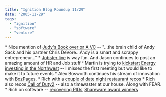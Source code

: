 ```yaml
---
title: "Ignition Blog Roundup 11/29"
date: "2005-11-29"
tags: 
  - "ignition"
  - "software"
  - "venture"
---
```


\* Nice mention of [Judy's Book over on A VC](http://avc.blogs.com/a_vc/2005/11/andys_book.html) -- "...the brain child of Andy Sack and his partner Chris DeVore...Andy is a smart and scrappy entrepreneur..." \* [Jobster live](http://jobster.blogs.com/blog_dot_jobster_dot_com/2005/11/jobster_live.html) is way fun. And Jason continues to post an amazing amount of HR and Job stuff \* Martin is trying to [kickstart Energy investing in the Northwest](http://www.martinandalex.com/blog/archives/2005/11/first_meeting_o.html) -- I missed the first meeting but would like to make it to future events \* Alex Bosworth continues his stream of innovation with [BozPages](http://www.sourcelabs.com/blogs/ajb/2005/11/rss_overload_trying_the_web_wa.html). \* Rich with a [couple of date night restaurant recos](http://www.tongfamily.com/travel/seattle/2005/11/19/date_night_restaurants.html) \* Rich also recos [Call of Duty2](http://www.tongfamily.com/pcs/games/call_of_duty_2/call_of_duty_2_rocks.php) -- also a timewaster at our house. Along with FEAR. \* Rich on software -- [recovering PIDs](http://www.tongfamily.com/pcs/windows/2005/11/23/recover_xp_pids.html), [Shareware award winners](http://www.tongfamily.com/pcs/windows/2005/11/20/shareware.html)
